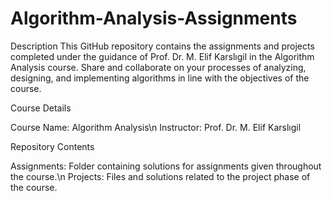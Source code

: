 # Algorithm-Analysis-Assignments

Description
This GitHub repository contains the assignments and projects completed under the guidance of Prof. Dr. M. Elif Karslıgil in the Algorithm Analysis course. Share and collaborate on your processes of analyzing, designing, and implementing algorithms in line with the objectives of the course.

Course Details

Course Name: Algorithm Analysis\n
Instructor: Prof. Dr. M. Elif Karslıgil

Repository Contents

Assignments: Folder containing solutions for assignments given throughout the course.\n
Projects: Files and solutions related to the project phase of the course.
